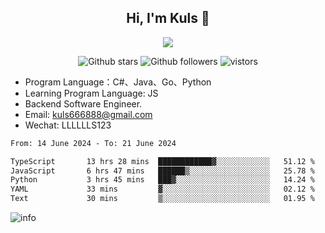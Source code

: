<h2 align="center"> Hi, I'm Kuls 👋 </h2>
<p align="center">
    <p align="center">
        <img src=" https://avatars.githubusercontent.com/u/42165104?s=460&u=5c7fbf0bce7d4b38a15a44676e6f64b529e47598&v=4"/>
    </p>
    <p align="center">
      <img src="https://img.shields.io/github/stars/hellokuls?style=social" alt="Github stars" />
      <img src="https://img.shields.io/github/followers/hellokuls?style=social" alt="Github followers" />
      <img src="https://visitor-badge.glitch.me/badge?page_id=hellokuls.readme" alt="vistors" />
    </p>
</p>

- Program Language：C#、Java、Go、Python
- Learning Program Language: JS
- Backend Software Engineer.
- Email: kuls666888@gmail.com
- Wechat: LLLLLLS123

<!--START_SECTION:waka-->

```txt
From: 14 June 2024 - To: 21 June 2024

TypeScript       13 hrs 28 mins  ████████████▓░░░░░░░░░░░░   51.12 %
JavaScript       6 hrs 47 mins   ██████▒░░░░░░░░░░░░░░░░░░   25.78 %
Python           3 hrs 45 mins   ███▓░░░░░░░░░░░░░░░░░░░░░   14.24 %
YAML             33 mins         ▓░░░░░░░░░░░░░░░░░░░░░░░░   02.12 %
Text             30 mins         ▒░░░░░░░░░░░░░░░░░░░░░░░░   01.95 %
```

<!--END_SECTION:waka-->

![info](https://github-readme-stats.vercel.app/api?username=hellokuls&show_icons=true&count_private=true&hide=prs&theme=default_repocard)


